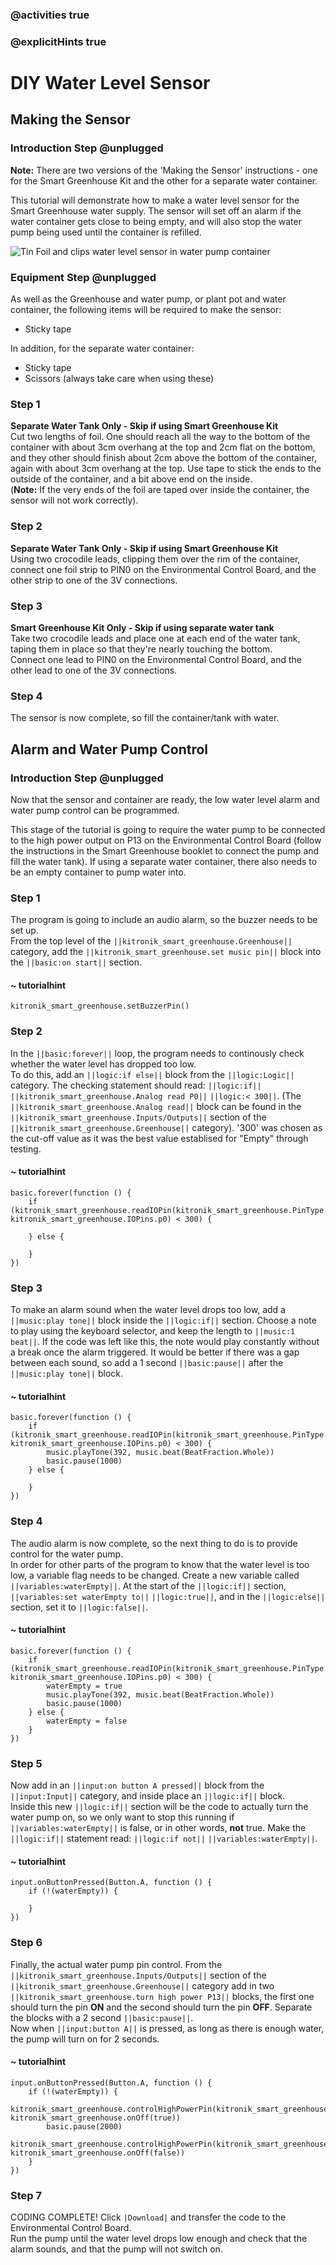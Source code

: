 ### @activities true
### @explicitHints true

# DIY Water Level Sensor

## Making the Sensor
### Introduction Step @unplugged
**Note:** There are two versions of the 'Making the Sensor' instructions - one for the Smart Greenhouse Kit and the other for a separate water container.  
  
This tutorial will demonstrate how to make a water level sensor for the Smart Greenhouse water supply. The sensor will set off an alarm if the water container gets close to being empty, and will also stop the water pump being used until the container is refilled.  
  
![Tin Foil and clips water level sensor in water pump container](https://KitronikLtd.github.io/pxt-kitronik-smart-greenhouse/assets/DIY-water-level-SMALL.png)

### Equipment Step @unplugged
As well as the Greenhouse and water pump, or plant pot and water container, the following items will be required to make the sensor:  
* Sticky tape  
  
In addition, for the separate water container:  
* Sticky tape
* Scissors (always take care when using these)

### Step 1
**Separate Water Tank Only - Skip if using Smart Greenhouse Kit**  
Cut two lengths of foil. One should reach all the way to the bottom of the container with about 3cm overhang at the top and 2cm flat on the bottom, and they other should finish about 2cm above the bottom of the container, again with about 3cm overhang at the top. Use tape to stick the ends to the outside of the container, and a bit above end on the inside.  
(**Note:** If the very ends of the foil are taped over inside the container, the sensor will not work correctly).

### Step 2
**Separate Water Tank Only - Skip if using Smart Greenhouse Kit**  
Using two crocodile leads, clipping them over the rim of the container, connect one foil strip to PIN0 on the Environmental Control Board, and the other strip to one of the 3V connections.

### Step 3
**Smart Greenhouse Kit Only - Skip if using separate water tank**  
Take two crocodile leads and place one at each end of the water tank, taping them in place so that they're nearly touching the bottom.  
Connect one lead to PIN0 on the Environmental Control Board, and the other lead to one of the 3V connections.

### Step 4
The sensor is now complete, so fill the container/tank with water.

## Alarm and Water Pump Control
### Introduction Step @unplugged
Now that the sensor and container are ready, the low water level alarm and water pump control can be programmed.

This stage of the tutorial is going to require the water pump to be connected to the high power output on P13 on the Environmental Control Board (follow the instructions in the Smart Greenhouse booklet to connect the pump and fill the water tank). If using a separate water container, there also needs to be an empty container to pump water into.

### Step 1
The program is going to include an audio alarm, so the buzzer needs to be set up.  
From the top level of the ``||kitronik_smart_greenhouse.Greenhouse||`` category, add the ``||kitronik_smart_greenhouse.set music pin||`` block into the ``||basic:on start||`` section.

#### ~ tutorialhint
```blocks
kitronik_smart_greenhouse.setBuzzerPin()
```

### Step 2
In the ``||basic:forever||`` loop, the program needs to continously check whether the water level has dropped too low.  
To do this, add an ``||logic:if else||`` block from the ``||logic:Logic||`` category. The checking statement should read: ``||logic:if||`` ``||kitronik_smart_greenhouse.Analog read P0||`` ``||logic:< 300||``. (The ``||kitronik_smart_greenhouse.Analog read||`` block can be found in the ``||kitronik_smart_greenhouse.Inputs/Outputs||`` section of the ``||kitronik_smart_greenhouse.Greenhouse||`` category). '300' was chosen as the cut-off value as it was the best value establised for "Empty" through testing.

#### ~ tutorialhint
```blocks
basic.forever(function () {
    if (kitronik_smart_greenhouse.readIOPin(kitronik_smart_greenhouse.PinType.analog, kitronik_smart_greenhouse.IOPins.p0) < 300) {
        
    } else {
        
    }
})
```

### Step 3
To make an alarm sound when the water level drops too low, add a ``||music:play tone||`` block inside the ``||logic:if||`` section. Choose a note to play using the keyboard selector, and keep the length to ``||music:1 beat||``. If the code was left like this, the note would play constantly without a break once the alarm triggered. It would be better if there was a gap between each sound, so add a 1 second ``||basic:pause||`` after the ``||music:play tone||`` block.

#### ~ tutorialhint
```blocks
basic.forever(function () {
    if (kitronik_smart_greenhouse.readIOPin(kitronik_smart_greenhouse.PinType.analog, kitronik_smart_greenhouse.IOPins.p0) < 300) {
        music.playTone(392, music.beat(BeatFraction.Whole))
        basic.pause(1000)
    } else {
        
    }
})
```

### Step 4
The audio alarm is now complete, so the next thing to do is to provide control for the water pump.  
In order for other parts of the program to know that the water level is too low, a variable flag needs to be changed. Create a new variable called ``||variables:waterEmpty||``. At the start of the ``||logic:if||`` section, ``||variables:set waterEmpty to||`` ``||logic:true||``, and in the ``||logic:else||`` section, set it to ``||logic:false||``.

#### ~ tutorialhint
```blocks
basic.forever(function () {
    if (kitronik_smart_greenhouse.readIOPin(kitronik_smart_greenhouse.PinType.analog, kitronik_smart_greenhouse.IOPins.p0) < 300) {
        waterEmpty = true
        music.playTone(392, music.beat(BeatFraction.Whole))
        basic.pause(1000)
    } else {
        waterEmpty = false
    }
})
```

### Step 5
Now add in an ``||input:on button A pressed||`` block from the ``||input:Input||`` category, and inside place an ``||logic:if||`` block.  
Inside this new ``||logic:if||`` section will be the code to actually turn the water pump on, so we only want to stop this running if ``||variables:waterEmpty||`` is false, or in other words, **not** true. Make the ``||logic:if||`` statement read: ``||logic:if not||`` ``||variables:waterEmpty||``. 

#### ~ tutorialhint
```blocks
input.onButtonPressed(Button.A, function () {
    if (!(waterEmpty)) {
        
    }
})
```

### Step 6
Finally, the actual water pump pin control. From the ``||kitronik_smart_greenhouse.Inputs/Outputs||`` section of the ``||kitronik_smart_greenhouse.Greenhouse||`` category add in two ``||kitronik_smart_greenhouse.turn high power P13||`` blocks, the first one should turn the pin **ON** and the second should turn the pin **OFF**. Separate the blocks with a 2 second ``||basic:pause||``.  
Now when ``||input:button A||`` is pressed, as long as there is enough water, the pump will turn on for 2 seconds.

#### ~ tutorialhint
```blocks
input.onButtonPressed(Button.A, function () {
    if (!(waterEmpty)) {
        kitronik_smart_greenhouse.controlHighPowerPin(kitronik_smart_greenhouse.HighPowerPins.pin13, kitronik_smart_greenhouse.onOff(true))
        basic.pause(2000)
        kitronik_smart_greenhouse.controlHighPowerPin(kitronik_smart_greenhouse.HighPowerPins.pin13, kitronik_smart_greenhouse.onOff(false))
    }
})
```

### Step 7
CODING COMPLETE! Click ``|Download|`` and transfer the code to the Environmental Control Board.  
Run the pump until the water level drops low enough and check that the alarm sounds, and that the pump will not switch on.